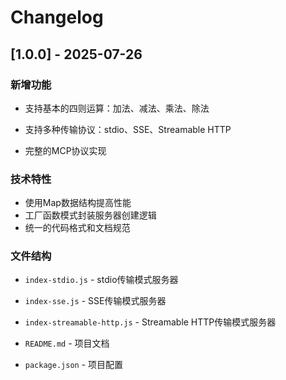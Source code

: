 # Changelog

## [1.0.0] - 2025-07-26

### 新增功能

- 支持基本的四则运算：加法、减法、乘法、除法
- 支持多种传输协议：stdio、SSE、Streamable HTTP

- 完整的MCP协议实现

### 技术特性

- 使用Map数据结构提高性能
- 工厂函数模式封装服务器创建逻辑
- 统一的代码格式和文档规范

### 文件结构

- `index-stdio.js` - stdio传输模式服务器
- `index-sse.js` - SSE传输模式服务器
- `index-streamable-http.js` - Streamable HTTP传输模式服务器

- `README.md` - 项目文档
- `package.json` - 项目配置
